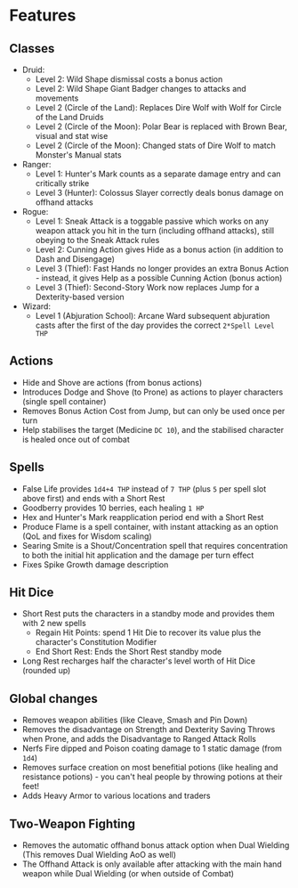 # Features

## Classes
* Druid:
  - Level 2: Wild Shape dismissal costs a bonus action
  - Level 2: Wild Shape Giant Badger changes to attacks and movements
  - Level 2 (Circle of the Land): Replaces Dire Wolf with Wolf for Circle of the Land Druids
  - Level 2 (Circle of the Moon): Polar Bear is replaced with Brown Bear, visual and stat wise
  - Level 2 (Circle of the Moon): Changed stats of Dire Wolf to match Monster's Manual stats
* Ranger:
  - Level 1: Hunter's Mark counts as a separate damage entry and can critically strike
  - Level 3 (Hunter): Colossus Slayer correctly deals bonus damage on offhand attacks
* Rogue:
  - Level 1: Sneak Attack is a toggable passive which works on any weapon attack you hit in the turn (including offhand attacks), still obeying to the Sneak Attack rules
  - Level 2: Cunning Action gives Hide as a bonus action (in addition to Dash and Disengage)
  - Level 3 (Thief): Fast Hands no longer provides an extra Bonus Action - instead, it gives Help as a possible Cunning Action (bonus action)
  - Level 3 (Thief): Second-Story Work now replaces Jump for a Dexterity-based version
* Wizard:
  - Level 1 (Abjuration School): Arcane Ward subsequent abjuration casts after the first of the day provides the correct `2*Spell Level THP`

## Actions
* Hide and Shove are actions (from bonus actions)
* Introduces Dodge and Shove (to Prone) as actions to player characters (single spell container)
* Removes Bonus Action Cost from Jump, but can only be used once per turn
* Help stabilises the target (Medicine `DC 10`), and the stabilised character is healed once out of combat

## Spells
* False Life provides `1d4+4 THP` instead of `7 THP` (plus `5` per spell slot above first) and ends with a Short Rest
* Goodberry provides 10 berries, each healing `1 HP`
* Hex and Hunter's Mark reapplication period end with a Short Rest
* Produce Flame is a spell container, with instant attacking as an option (QoL and fixes for Wisdom scaling)
* Searing Smite is a Shout/Concentration spell that requires concentration to both the initial hit application and the damage per turn effect
* Fixes Spike Growth damage description

## Hit Dice
* Short Rest puts the characters in a standby mode and provides them with 2 new spells
  - Regain Hit Points: spend 1 Hit Die to recover its value plus the character's Constitution Modifier
  - End Short Rest: Ends the Short Rest standby mode
* Long Rest recharges half the character's level worth of Hit Dice (rounded up)

## Global changes
* Removes weapon abilities (like Cleave, Smash and Pin Down)
* Removes the disadvantage on Strength and Dexterity Saving Throws when Prone, and adds the Disadvantage to Ranged Attack Rolls
* Nerfs Fire dipped and Poison coating damage to 1 static damage (from `1d4`)
* Removes surface creation on most benefitial potions (like healing and resistance potions) - you can't heal people by throwing potions at their feet!
* Adds Heavy Armor to various locations and traders

## Two-Weapon Fighting
* Removes the automatic offhand bonus attack option when Dual Wielding (This removes Dual Wielding AoO as well)
* The Offhand Attack is only available after attacking with the main hand weapon while Dual Wielding (or when outside of Combat)
